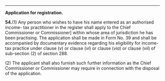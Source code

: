 ****

**Application for registration.**

**54.**(1) Any person who wishes to have his name entered as an authorised income- tax practitioner in the register shall apply to the Chief Commissioner or Commissioner] within whose area of jurisdiction he has been practising. The application shall be made in Form No. 39 and shall be accompanied by documentary evidence regarding his eligibility for income-tax practice under clause (_v_) or clause (_vi_) or clause (_via_) or clause (_vii_) of sub-section (2) of section 288.

(2) The applicant shall also furnish such further information as the Chief Commissioner or Commissioner may require in connection with the disposal of the application.